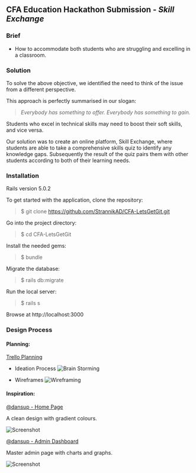 ## CFA Education Hackathon Submission - _Skill Exchange_

### Brief

* How to accommodate both students who are struggling and excelling in a classroom.

### Solution
To solve the above objective, we identified the need to think of the issue from a different perspective. 

This approach is perfectly summarised in our slogan:

>*Everybody has something to offer.* 
>*Everybody has something to gain.*

Students who excel in technical skills may need to boost their soft skills, and vice versa. 

Our solution was to create an online platform, Skill Exchange, where students are able to take a comprehensive skills quiz to identify any knowledge gaps. Subsequently the result of the quiz pairs them with other students according to both of their learning needs.

### Installation
Rails version 5.0.2

To get started with the application, clone the repository:

>$ git clone https://github.com/StrannikAD/CFA-LetsGetGit.git

Go into the project directory:

>$ cd CFA-LetsGetGit

Install the needed gems:

>$ bundle

Migrate the database:

>$ rails db:migrate

Run the local server:

>$ rails s

Browse at http://localhost:3000

### Design Process

#### Planning:
[Trello Planning](https://trello.com/b/QdJcV2cB/let-s-get-git)

* Ideation Process
![Brain Storming](http://res.cloudinary.com/strannikad/image/upload/c_scale,w_1787/v1491714881/20170407_164431_ntn1hi.jpg)

* Wireframes
![Wireframing](http://res.cloudinary.com/strannikad/image/upload/c_scale,w_1789/v1491714889/20170407_164404_mpm78m.jpg)

#### Inspiration:
[@dansup - Home Page](https://dansup.github.io/bulma-templates/templates/landing.html)

A clean design with gradient colours.

![Screenshot](http://res.cloudinary.com/strannikad/image/upload/v1491715878/Capture_aqvbe3.jpg)


[@dansup - Admin Dashboard](https://dansup.github.io/bulma-templates/templates/admin.html)

Master admin page with charts and graphs.

![Screenshot](http://res.cloudinary.com/strannikad/image/upload/v1491715878/Capture2_jgavlu.jpg)
